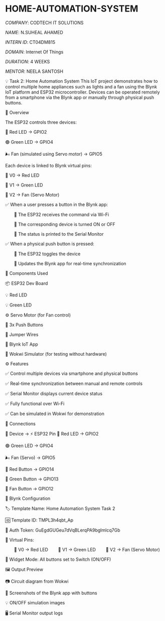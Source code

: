 # HOME-AUTOMATION-SYSTEM

*COMPANY*: CODTECH IT SOLUTIONS

*NAME*: N.SUHEAL AHAMED

*INTERN ID*: CT04DM815

*DOMAIN*: Internet Of Things

*DURATION*: 4 WEEKS

*MENTOR*: NEELA SANTOSH

💡 Task 2: Home Automation System 
This IoT project demonstrates how to control multiple home appliances such as lights and a fan using the Blynk IoT platform and ESP32 microcontroller. Devices can be operated remotely from a smartphone via the Blynk app or manually through physical push buttons.

📲 Overview

The ESP32 controls three devices:

🔴 Red LED → GPIO2

🟢 Green LED → GPIO4

🌬️ Fan (simulated using Servo motor) → GPIO5

Each device is linked to Blynk virtual pins:

🔹 V0 → Red LED

🔹 V1 → Green LED

🔹 V2 → Fan (Servo Motor)

✅ When a user presses a button in the Blynk app:

  🔸 The ESP32 receives the command via Wi-Fi
  
  🔸 The corresponding device is turned ON or OFF
  
  🔸 The status is printed to the Serial Monitor

✅ When a physical push button is pressed:

  🔸 The ESP32 toggles the device
  
  🔸 Updates the Blynk app for real-time synchronization

🧰 Components Used

📦 ESP32 Dev Board

💡 Red LED

💡 Green LED

⚙️ Servo Motor (for Fan control)

🔘 3x Push Buttons

🔌 Jumper Wires

📱 Blynk IoT App

🧪 Wokwi Simulator (for testing without hardware)

⚙️ Features

✅ Control multiple devices via smartphone and physical buttons

✅ Real-time synchronization between manual and remote controls

✅ Serial Monitor displays current device status

✅ Fully functional over Wi-Fi

✅ Can be simulated in Wokwi for demonstration

🔌 Connections

🔧 Device	 → ⚡ ESP32 Pin
🔴 Red LED	→ GPIO2

🟢 Green LED	→ GPIO4

🌬️ Fan (Servo) → 	GPIO5

🔘 Red Button	→ GPIO14

🔘 Green Button → GPIO13

🔘 Fan Button	→ GPIO12

📱 Blynk Configuration

🏷️ Template Name: Home Automation System Task 2

🆔 Template ID: TMPL3h4qbt_Ap

🔐 Auth Token: GuEgdGUGeu7dVqBLerqPA9bgImlcq7Gb

📲 Virtual Pins:

  🔹 V0 → Red LED
  🔹 V1 → Green LED
  🔹 V2 → Fan (Servo Motor)

🔘 Widget Mode: All buttons set to Switch (ON/OFF)

🖼️ Output Preview

📷 Circuit diagram from Wokwi

📱 Screenshots of the Blynk app with buttons

💡 ON/OFF simulation images

🖥️ Serial Monitor output logs
